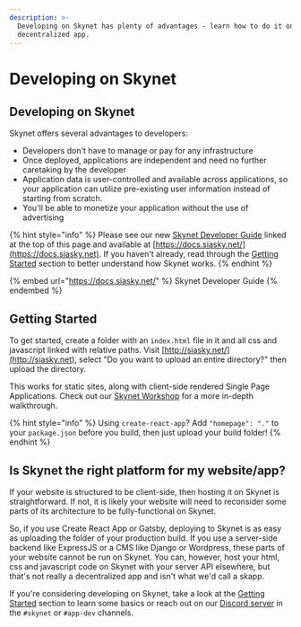 ```yaml
---
description: >-
  Developing on Skynet has plenty of advantages - learn how to do it on our
  decentralized app.
---
```


# Developing on Skynet

## Developing on Skynet

Skynet offers several advantages to developers:

* Developers don't have to manage or pay for any infrastructure
* Once deployed, applications are independent and need no further caretaking by the developer
* Application data is user-controlled and available across applications, so your application can utilize pre-existing user information instead of starting from scratch.
* You'll be able to monetize your application without the use of advertising

{% hint style="info" %}
Please see our new [Skynet Developer Guide](https://docs.siasky.net) linked at the top of this page and available at [https://docs.siasky.net/](https://docs.siasky.net). If you haven't already, read through the [Getting Started](../getting-started/using-skynet-skapps.md) section to better understand how Skynet works.
{% endhint %}

{% embed url="https://docs.siasky.net/" %}
Skynet Developer Guide
{% endembed %}

## Getting Started

To get started, create a folder with an `index.html` file in it and all css and javascript linked with relative paths. Visit [http://siasky.net/](http://siasky.net), select "Do you want to upload an entire directory?" then upload the directory.

This works for static sites, along with client-side rendered Single Page Applications. Check out our [Skynet Workshop](https://github.com/SkynetHQ/skynet-workshop) for a more in-depth walkthrough.

{% hint style="info" %}
Using `create-react-app`? Add `"homepage": "."` to your `package.json` before you build, then just upload your build folder!
{% endhint %}

## Is Skynet the right platform for my website/app?

If your website is structured to be client-side, then hosting it on Skynet is straightforward. If not, it is likely your website will need to reconsider some parts of its architecture to be fully-functional on Skynet.

So, if you use Create React App or Gatsby, deploying to Skynet is as easy as uploading the folder of your production build. If you use a server-side backend like ExpressJS or a CMS like Django or Wordpress, these parts of your website cannot be run on Skynet. You can, however, host your html, css and javascript code on Skynet with your server API elsewhere, but that's not really a decentralized app and isn't what we'd call a skapp.

If you're considering developing on Skynet, take a look at the [Getting Started](../getting-started/using-skynet-skapps.md) section to learn some basics or reach out on our [Discord server](https://discord.gg/skynetlabs) in the `#skynet` or `#app-dev` channels.
